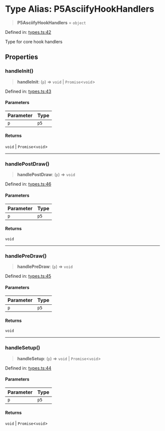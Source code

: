 # Type Alias: P5AsciifyHookHandlers

> **P5AsciifyHookHandlers** = `object`

Defined in: [types.ts:42](https://github.com/humanbydefinition/p5.asciify/blob/e388e858755b4fb844e13d1aa48ab2d219cb215c/src/lib/types.ts#L42)

Type for core hook handlers

## Properties

### handleInit()

> **handleInit**: (`p`) => `void` \| `Promise`\<`void`\>

Defined in: [types.ts:43](https://github.com/humanbydefinition/p5.asciify/blob/e388e858755b4fb844e13d1aa48ab2d219cb215c/src/lib/types.ts#L43)

#### Parameters

| Parameter | Type |
| --------- | ---- |
| `p`       | `p5` |

#### Returns

`void` \| `Promise`\<`void`\>

---

### handlePostDraw()

> **handlePostDraw**: (`p`) => `void`

Defined in: [types.ts:46](https://github.com/humanbydefinition/p5.asciify/blob/e388e858755b4fb844e13d1aa48ab2d219cb215c/src/lib/types.ts#L46)

#### Parameters

| Parameter | Type |
| --------- | ---- |
| `p`       | `p5` |

#### Returns

`void`

---

### handlePreDraw()

> **handlePreDraw**: (`p`) => `void`

Defined in: [types.ts:45](https://github.com/humanbydefinition/p5.asciify/blob/e388e858755b4fb844e13d1aa48ab2d219cb215c/src/lib/types.ts#L45)

#### Parameters

| Parameter | Type |
| --------- | ---- |
| `p`       | `p5` |

#### Returns

`void`

---

### handleSetup()

> **handleSetup**: (`p`) => `void` \| `Promise`\<`void`\>

Defined in: [types.ts:44](https://github.com/humanbydefinition/p5.asciify/blob/e388e858755b4fb844e13d1aa48ab2d219cb215c/src/lib/types.ts#L44)

#### Parameters

| Parameter | Type |
| --------- | ---- |
| `p`       | `p5` |

#### Returns

`void` \| `Promise`\<`void`\>
